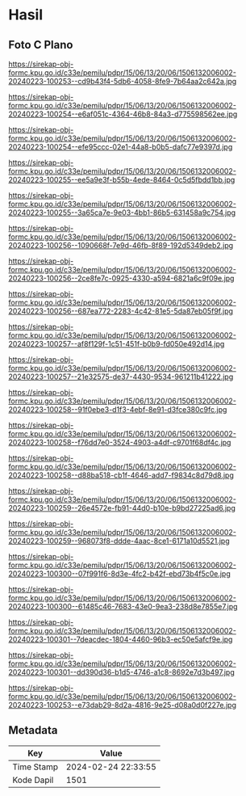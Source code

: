 # Hasil

## Foto C Plano

https://sirekap-obj-formc.kpu.go.id/c33e/pemilu/pdpr/15/06/13/20/06/1506132006002-20240223-100253--cd9b43f4-5db6-4058-8fe9-7b64aa2c642a.jpg

https://sirekap-obj-formc.kpu.go.id/c33e/pemilu/pdpr/15/06/13/20/06/1506132006002-20240223-100254--e6af051c-4364-46b8-84a3-d775598562ee.jpg

https://sirekap-obj-formc.kpu.go.id/c33e/pemilu/pdpr/15/06/13/20/06/1506132006002-20240223-100254--efe95ccc-02e1-44a8-b0b5-dafc77e9397d.jpg

https://sirekap-obj-formc.kpu.go.id/c33e/pemilu/pdpr/15/06/13/20/06/1506132006002-20240223-100255--ee5a9e3f-b55b-4ede-8464-0c5d5fbdd1bb.jpg

https://sirekap-obj-formc.kpu.go.id/c33e/pemilu/pdpr/15/06/13/20/06/1506132006002-20240223-100255--3a65ca7e-9e03-4bb1-86b5-631458a9c754.jpg

https://sirekap-obj-formc.kpu.go.id/c33e/pemilu/pdpr/15/06/13/20/06/1506132006002-20240223-100256--1090668f-7e9d-46fb-8f89-192d5349deb2.jpg

https://sirekap-obj-formc.kpu.go.id/c33e/pemilu/pdpr/15/06/13/20/06/1506132006002-20240223-100256--2ce8fe7c-0925-4330-a594-6821a6c9f09e.jpg

https://sirekap-obj-formc.kpu.go.id/c33e/pemilu/pdpr/15/06/13/20/06/1506132006002-20240223-100256--687ea772-2283-4c42-81e5-5da87eb05f9f.jpg

https://sirekap-obj-formc.kpu.go.id/c33e/pemilu/pdpr/15/06/13/20/06/1506132006002-20240223-100257--af8f129f-1c51-451f-b0b9-fd050e492d14.jpg

https://sirekap-obj-formc.kpu.go.id/c33e/pemilu/pdpr/15/06/13/20/06/1506132006002-20240223-100257--21e32575-de37-4430-9534-961211b41222.jpg

https://sirekap-obj-formc.kpu.go.id/c33e/pemilu/pdpr/15/06/13/20/06/1506132006002-20240223-100258--91f0ebe3-d1f3-4ebf-8e91-d3fce380c9fc.jpg

https://sirekap-obj-formc.kpu.go.id/c33e/pemilu/pdpr/15/06/13/20/06/1506132006002-20240223-100258--f76dd7e0-3524-4903-a4df-c9701f68df4c.jpg

https://sirekap-obj-formc.kpu.go.id/c33e/pemilu/pdpr/15/06/13/20/06/1506132006002-20240223-100258--d88ba518-cb1f-4646-add7-f9834c8d79d8.jpg

https://sirekap-obj-formc.kpu.go.id/c33e/pemilu/pdpr/15/06/13/20/06/1506132006002-20240223-100259--26e4572e-fb91-44d0-b10e-b9bd27225ad6.jpg

https://sirekap-obj-formc.kpu.go.id/c33e/pemilu/pdpr/15/06/13/20/06/1506132006002-20240223-100259--968073f8-ddde-4aac-8ce1-6171a10d5521.jpg

https://sirekap-obj-formc.kpu.go.id/c33e/pemilu/pdpr/15/06/13/20/06/1506132006002-20240223-100300--07f991f6-8d3e-4fc2-b42f-ebd73b4f5c0e.jpg

https://sirekap-obj-formc.kpu.go.id/c33e/pemilu/pdpr/15/06/13/20/06/1506132006002-20240223-100300--61485c46-7683-43e0-9ea3-238d8e7855e7.jpg

https://sirekap-obj-formc.kpu.go.id/c33e/pemilu/pdpr/15/06/13/20/06/1506132006002-20240223-100301--7deacdec-1804-4460-96b3-ec50e5afcf9e.jpg

https://sirekap-obj-formc.kpu.go.id/c33e/pemilu/pdpr/15/06/13/20/06/1506132006002-20240223-100301--dd390d36-b1d5-4746-a1c8-8692e7d3b497.jpg

https://sirekap-obj-formc.kpu.go.id/c33e/pemilu/pdpr/15/06/13/20/06/1506132006002-20240223-100253--e73dab29-8d2a-4816-9e25-d08a0d0f227e.jpg


## Metadata

| Key        | Value               |
| ---------- | ------------------- |
| Time Stamp | 2024-02-24 22:33:55 |
| Kode Dapil | 1501                |



